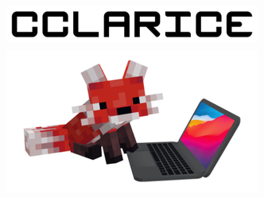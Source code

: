 <p href="https://vk.com/m_moonlight_l" align="center">
  <img src="https://github.com/cclarice/images/blob/main/Strings/cclarice_logo_obv.png"/>
</p>

<p href="https://vk.com/m_moonlight_l" align="center">
  <img src="https://github.com/cclarice/images/blob/main/Foxes/Fox%20Sitting%20Light.png"/>
</p>

<!--
**cclarice/cclarice** is a ✨ _special_ ✨ repository because its `README.md` (this file) appears on your GitHub profile.

Here are some ideas to get you started:

- 🔭 I’m currently working on ...
- 🌱 I’m currently learning ...
- 👯 I’m looking to collaborate on ...
- 🤔 I’m looking for help with ...
- 💬 Ask me about ...
- 📫 How to reach me: ...
- 😄 Pronouns: ...
- ⚡ Fun fact: ...
-->
